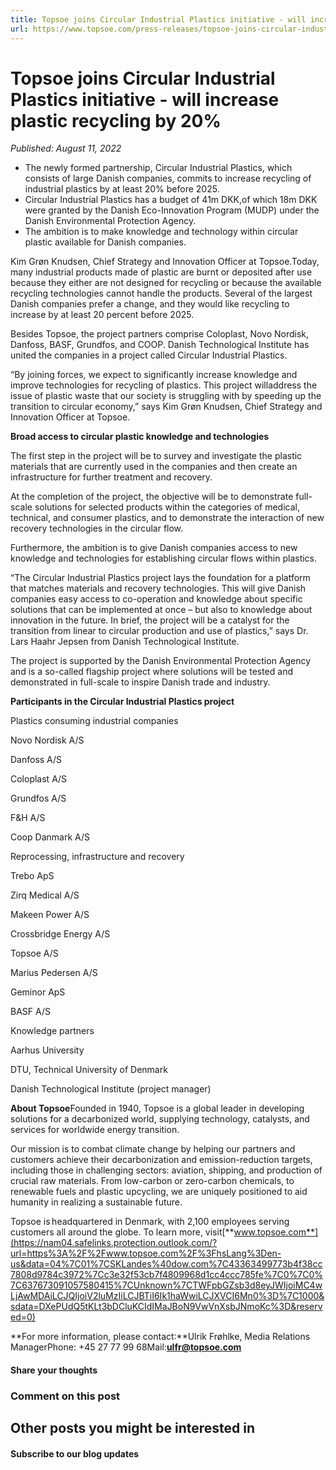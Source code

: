 ```yaml
---
title: Topsoe joins Circular Industrial Plastics initiative - will increase plastic recycling by 20%
url: https://www.topsoe.com/press-releases/topsoe-joins-circular-industrial-plastics-initiative#main-content
---
```


# Topsoe joins Circular Industrial Plastics initiative - will increase plastic recycling by 20%

*Published: August 11, 2022*

- The newly formed partnership, Circular Industrial Plastics, which consists of large Danish companies, commits to increase recycling of industrial plastics by at least 20% before 2025.
- Circular Industrial Plastics has a budget of 41m DKK,of which 18m DKK were granted by the Danish Eco-Innovation Program (MUDP) under the Danish Environmental Protection Agency.
- The ambition is to make knowledge and technology within circular plastic available for Danish companies.

Kim Grøn Knudsen, Chief Strategy and Innovation Officer at Topsoe.Today, many industrial products made of plastic are burnt or deposited after use because they either are not designed for recycling or because the available recycling technologies cannot handle the products. Several of the largest Danish companies prefer a change, and they would like recycling to increase by at least 20 percent before 2025.

Besides Topsoe, the project partners comprise Coloplast, Novo Nordisk, Danfoss, BASF, Grundfos, and COOP. Danish Technological Institute has united the companies in a project called Circular Industrial Plastics.

“By joining forces, we expect to significantly increase knowledge and improve technologies for recycling of plastics. This project willaddress the issue of plastic waste that our society is struggling with by speeding up the transition to circular economy,” says Kim Grøn Knudsen, Chief Strategy and Innovation Officer at Topsoe.

**Broad access to circular plastic knowledge and technologies**

The first step in the project will be to survey and investigate the plastic materials that are currently used in the companies and then create an infrastructure for further treatment and recovery.

At the completion of the project, the objective will be to demonstrate full-scale solutions for selected products within the categories of medical, technical, and consumer plastics, and to demonstrate the interaction of new recovery technologies in the circular flow.

Furthermore, the ambition is to give Danish companies access to new knowledge and technologies for establishing circular flows within plastics.

“The Circular Industrial Plastics project lays the foundation for a platform that matches materials and recovery technologies. This will give Danish companies easy access to co-operation and knowledge about specific solutions that can be implemented at once – but also to knowledge about innovation in the future. In brief, the project will be a catalyst for the transition from linear to circular production and use of plastics,” says Dr. Lars Haahr Jepsen from Danish Technological Institute.

The project is supported by the Danish Environmental Protection Agency and is a so-called flagship project where solutions will be tested and demonstrated in full-scale to inspire Danish trade and industry.

**Participants in the Circular Industrial Plastics project**

Plastics consuming industrial companies

Novo Nordisk A/S

Danfoss A/S

Coloplast A/S

Grundfos A/S

F&H A/S

Coop Danmark A/S

Reprocessing, infrastructure and recovery

Trebo ApS

Zirq Medical A/S

Makeen Power A/S

Crossbridge Energy A/S

Topsoe A/S

Marius Pedersen A/S

Geminor ApS

BASF A/S

Knowledge partners

Aarhus University

DTU, Technical University of Denmark

Danish Technological Institute (project manager)

******About Topsoe******Founded in 1940, Topsoe is a global leader in developing solutions for a decarbonized world, supplying technology, catalysts, and services for worldwide energy transition.

Our mission is to combat climate change by helping our partners and customers achieve their decarbonization and emission-reduction targets, including those in challenging sectors: aviation, shipping, and production of crucial raw materials. From low-carbon or zero-carbon chemicals, to renewable fuels and plastic upcycling, we are uniquely positioned to aid humanity in realizing a sustainable future.

Topsoe is headquartered in Denmark, with 2,100 employees serving customers all around the globe. To learn more, visit[**www.topsoe.com**](https://nam04.safelinks.protection.outlook.com/?url=https%3A%2F%2Fwww.topsoe.com%2F%3FhsLang%3Den-us&data=04%7C01%7CSKLandes%40dow.com%7C43363499773b4f38cc7808d9784c3972%7Cc3e32f53cb7f4809968d1cc4ccc785fe%7C0%7C0%7C637673091057580415%7CUnknown%7CTWFpbGZsb3d8eyJWIjoiMC4wLjAwMDAiLCJQIjoiV2luMzIiLCJBTiI6Ik1haWwiLCJXVCI6Mn0%3D%7C1000&sdata=DXePUdQ5tKLt3bDCluKCIdIMaJBoN9VwVnXsbJNmoKc%3D&reserved=0)

**For more information, please contact:**Ulrik Frøhlke, Media Relations ManagerPhone: +45 27 77 99 68Mail:[**ulfr@topsoe.com**](mailto:ulfr@topsoe.com)

#### Share your thoughts

### Comment on this post

## Other posts you might be interested in

#### Subscribe to our blog updates